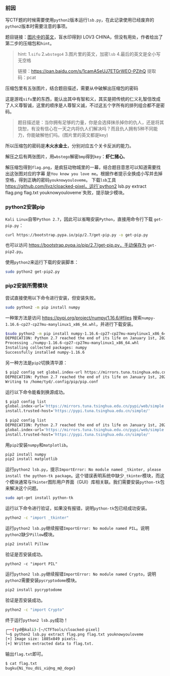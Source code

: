 ### 前因

写CTF题的时候需要使用`python2`版本运行`lsb.py`，在此记录使用已经废弃的`python2`版本时需要注意的事项。

题目链接：[图片中的英文](https://ctf.bugku.com/challenges/detail/id/362.html)，盲水印得到I LOV3 CHINA，但没有用处，作者给出了第二步的压缩包和`hint`。

> hint: 1.`sifu` 2.`wbstego4` 3.图片里的英文，加密`lsb` 4.最后的英文是全小写无空格
>
> 链接：https://pan.baidu.com/s/1camASeUJ7ETGrWEO-PZihQ 提取码：pcat

压缩包里有五张图片，结合题目描述，需要从中破解出压缩包的密码

这是游戏`sifu`里的东西，能认出其中有智和义，其实是把传统的仁义礼智信改成了人义尊智诚，这里的顺序是人尊智义诚，不过这五个字所有的排列组合都不是密码。

> 题目描述是：当你拥有足够的力量，你是会选择抹杀掉你的仇人，还是将其饶恕，有没有信心在一天之内将仇人们解决吗？而且仇人拥有5种不同能力，你能破解他们吗。(图片里的英文都是key)

所以压缩包的密码是**木火水金土**，分别对应五个关卡反派的能力。

解压之后有两张图片，用`wbstego`解密`bmp`得到`key`：**虾仁猪心**。

解压缩包得到`flag.png`，是疯狂动物城里的一幕，结合题目意思可以知道需要找出这张图对应的字幕
是`You know you love me`。根据作者提示全换成小写并去掉空格，得到正确的密码`youknowyouloveme`。
下载`lsb`工具 https://github.com/livz/cloacked-pixel，运行`python2 lsb.py extract flag.png flag.txt youknowyouloveme`失败，提示缺少模块。

### python2安装pip

`Kali Linux`自带`Python 2.7`，因此可以省略安装`Python`，直接用命令行下载 `get-pip.py`：

```bash
curl https://bootstrap.pypa.io/pip/2.7/get-pip.py -o get-pip.py
```

也可以访问 https://bootstrap.pypa.io/pip/2.7/get-pip.py，手动保存为 `get-pip2.py`。

使用`python2`来运行下载的安装脚本：

```bash
sudo python2 get-pip2.py
```

### pip2安装所需模块

尝试直接使用以下命令进行安装，但安装失败。

```bash
sudo python2 -m pip install numpy
```

一种笨方法是访问 https://pypi.org/project/numpy/1.16.6/#files 搜索`numpy-1.16.6-cp27-cp27mu-manylinux1_x86_64.whl`，并进行下载安装。

```bash
$sudo python2 -m pip install numpy-1.16.6-cp27-cp27mu-manylinux1_x86_64.whl
DEPRECATION: Python 2.7 reached the end of its life on January 1st, 2020. Please upgrade your Python as Python 2.7 is no longer maintained. pip 21.0 will drop support for Python 2.7 in January 2021. More details about Python 2 support in pip can be found at https://pip.pypa.io/en/latest/development/release-process/#python-2-support pip 21.0 will remove support for this functionality.                             
Processing ./numpy-1.16.6-cp27-cp27mu-manylinux1_x86_64.whl
Installing collected packages: numpy
Successfully installed numpy-1.16.6
```

另一种方法是`pip2`切换清华源：

```bash
$ pip2 config set global.index-url https://mirrors.tuna.tsinghua.edu.cn/pypi/web/simple
DEPRECATION: Python 2.7 reached the end of its life on January 1st, 2020. Please upgrade your Python as Python 2.7 is no longer maintained. pip 21.0 will drop support for Python 2.7 in January 2021. More details about Python 2 support in pip can be found at https://pip.pypa.io/en/latest/development/release-process/#python-2-support pip 21.0 will remove support for this functionality.                                  
Writing to /home/tyd/.config/pip/pip.conf
```

运行以下命令能看到换源成功。

```bash
$ pip3 config list
global.index-url='https://mirrors.tuna.tsinghua.edu.cn/pypi/web/simple'
install.trusted-host='https://pypi.tuna.tsinghua.edu.cn/simple/'
                                                                                    
$ pip2 config list
DEPRECATION: Python 2.7 reached the end of its life on January 1st, 2020. Please upgrade your Python as Python 2.7 is no longer maintained. pip 21.0 will drop support for Python 2.7 in January 2021. More details about Python 2 support in pip can be found at https://pip.pypa.io/en/latest/development/release-process/#python-2-support pip 21.0 will remove support for this functionality.                                  
global.index-url='https://mirrors.tuna.tsinghua.edu.cn/pypi/web/simple'
install.trusted-host='https://pypi.tuna.tsinghua.edu.cn/simple/'
```

用`pip2`安装`numpy`和`matplotlib`。

```bash
pip2 install numpy
pip2 install matplotlib
```

运行`python2 lsb.py`，提示`ImportError: No module named _tkinter, please install the python-tk package`。这个错误表明系统中缺少`_tkinter`模块，而这个模块通常与`Tkinter`图形用户界面（GUI）库相关联。我们需要安装`python-tk`包来解决这个问题。

```bash
sudo apt-get install python-tk
```

运行以下命令进行验证，如果没有报错，说明`python-tk`包已经成功安装。

```bash
python2 -c "import _tkinter"
```

运行`python2 lsb.py`继续报错`ImportError: No module named PIL`。说明`python2`缺少`Pillow`模块。

```bash
pip2 install Pillow
```

验证是否安装成功。

```
python2 -c "import PIL"
```

运行`python2 lsb.py`继续报错`ImportError: No module named Crypto`，说明`python2`需要安装`pycryptodome`模块。

```bash
pip2 install pycryptodome
```

验证是否安装成功。

```bash
python2 -c "import Crypto"
```

终于运行`python2 lsb.py`成功！

```bash
┌──(tyd㉿kali)-[~/CTFTools/cloacked-pixel]
└─$ python2 lsb.py extract flag.png flag.txt youknowyouloveme
[+] Image size: 1885x849 pixels.
[+] Written extracted data to flag.txt.
```

输出`flag.txt`即可。

```bash
$ cat flag.txt 
bugku{Ni_You_dUi_xi@ng_m@_doge} 
```


